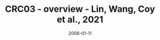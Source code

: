 ---
title: CRC03 - overview - Lin, Wang, Coy et al., 2021
image: https://labsyspharm.github.io/HTA-CRCATLAS-1/images/thumbnail-crc03-overview.jpg
date: '2008-01-11'
minerva_link: https://labsyspharm.github.io/HTA-CRCATLAS-1/minerva/crc03-overview.html
info_link: null
show_page_link: false
tags:
    - overview-crc
---